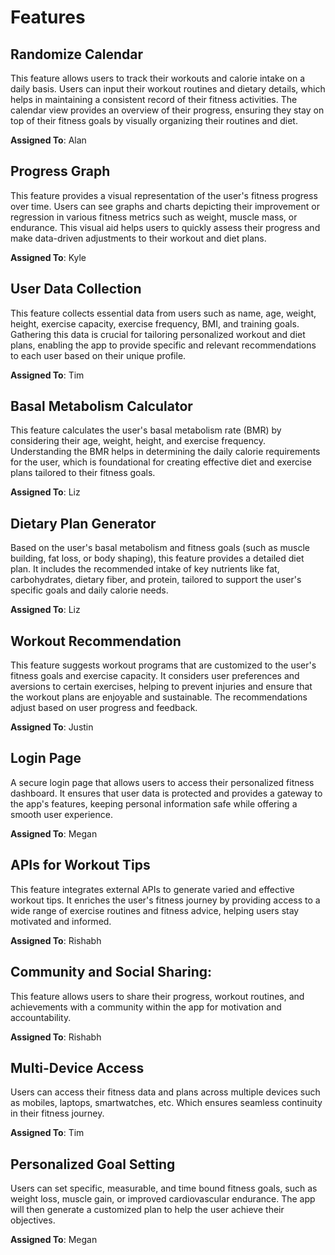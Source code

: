 
# Features

## Randomize Calendar
This feature allows users to track their workouts and calorie intake on a daily basis. Users can input their workout routines and dietary details, which helps in maintaining a consistent record of their fitness activities. The calendar view provides an overview of their progress, ensuring they stay on top of their fitness goals by visually organizing their routines and diet.

**Assigned To**: Alan

## Progress Graph
This feature provides a visual representation of the user's fitness progress over time. Users can see graphs and charts depicting their improvement or regression in various fitness metrics such as weight, muscle mass, or endurance. This visual aid helps users to quickly assess their progress and make data-driven adjustments to their workout and diet plans.

**Assigned To**: Kyle

## User Data Collection
This feature collects essential data from users such as name, age, weight, height, exercise capacity, exercise frequency, BMI, and training goals. Gathering this data is crucial for tailoring personalized workout and diet plans, enabling the app to provide specific and relevant recommendations to each user based on their unique profile.

**Assigned To**: Tim

## Basal Metabolism Calculator
This feature calculates the user's basal metabolism rate (BMR) by considering their age, weight, height, and exercise frequency. Understanding the BMR helps in determining the daily calorie requirements for the user, which is foundational for creating effective diet and exercise plans tailored to their fitness goals.

**Assigned To**: Liz

## Dietary Plan Generator
Based on the user's basal metabolism and fitness goals (such as muscle building, fat loss, or body shaping), this feature provides a detailed diet plan. It includes the recommended intake of key nutrients like fat, carbohydrates, dietary fiber, and protein, tailored to support the user's specific goals and daily calorie needs.

**Assigned To**: Liz

## Workout Recommendation
This feature suggests workout programs that are customized to the user's fitness goals and exercise capacity. It considers user preferences and aversions to certain exercises, helping to prevent injuries and ensure that the workout plans are enjoyable and sustainable. The recommendations adjust based on user progress and feedback.

**Assigned To**: Justin

## Login Page
A secure login page that allows users to access their personalized fitness dashboard. It ensures that user data is protected and provides a gateway to the app's features, keeping personal information safe while offering a smooth user experience.

**Assigned To**: Megan

## APIs for Workout Tips
This feature integrates external APIs to generate varied and effective workout tips. It enriches the user's fitness journey by providing access to a wide range of exercise routines and fitness advice, helping users stay motivated and informed.

**Assigned To**: Rishabh

## Community and Social Sharing:
This feature allows users to share their progress, workout routines, and achievements with a community within the app for motivation and accountability.

**Assigned To**: Rishabh

## Multi-Device Access
Users can access their fitness data and plans across multiple devices such as mobiles, laptops, smartwatches, etc. Which ensures seamless continuity in their fitness journey.

**Assigned To**: Tim

## Personalized Goal Setting
Users can set specific, measurable, and time bound fitness goals, such as weight loss, muscle gain, or improved cardiovascular endurance. The app will then generate a customized plan to help the user achieve their objectives.

**Assigned To**: Megan